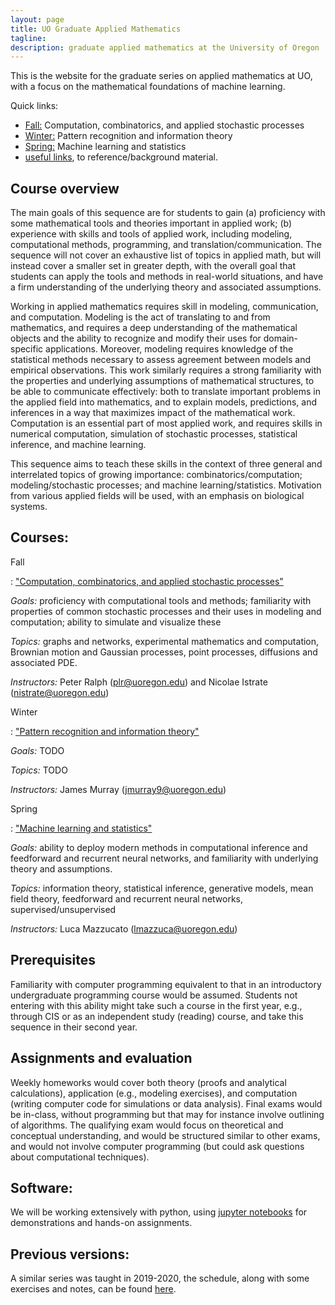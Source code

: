 ```yaml
---
layout: page
title: UO Graduate Applied Mathematics
tagline:
description: graduate applied mathematics at the University of Oregon
---
```


This is the website for the graduate series on applied mathematics at UO,
with a focus on the mathematical foundations of machine learning.

Quick links:

- [Fall:](pages/fall.html) Computation, combinatorics, and applied stochastic processes
- [Winter:](pages/winter.html) Pattern recognition and information theory
- [Spring:](pages/spring.html) Machine learning and statistics
- [useful links](pages/reference.html), to reference/background material.

## Course overview

The main goals of this sequence are for students to gain (a) proficiency with some mathematical tools and theories important in applied work; (b) experience with skills and tools of applied work, including modeling, computational methods, programming, and translation/communication. The sequence will not cover an exhaustive list of topics in applied math, but will instead cover a smaller set in greater depth, with the overall goal that students can apply the tools and methods in real-world situations, and have a firm understanding of the underlying theory and associated assumptions.

Working in applied mathematics requires skill in modeling, communication, and computation. Modeling is the act of translating to and from mathematics, and requires a deep understanding of the mathematical objects and the ability to recognize and modify their uses for domain-specific applications. Moreover, modeling requires knowledge of the statistical methods necessary to assess agreement between models and empirical observations. This work similarly requires a strong familiarity with the properties and underlying assumptions of mathematical structures, to be able to communicate effectively: both to translate important problems in the applied field into mathematics, and to explain models, predictions, and inferences in a way that maximizes impact of the mathematical work. Computation is an essential part of most applied work, and requires skills in numerical computation, simulation of stochastic processes, statistical inference, and machine learning.

This sequence aims to teach these skills in the context of three general and interrelated topics of growing importance: combinatorics/computation; modeling/stochastic processes; and machine learning/statistics. Motivation from various applied fields will be used, with an emphasis on biological systems. 


## Courses: 


Fall

: ["Computation, combinatorics, and applied stochastic processes"](pages/fall.html)

*Goals:* proficiency with computational tools and methods; familiarity with properties of common stochastic processes and their uses in modeling and computation; ability to simulate and visualize these

*Topics:* graphs and networks, experimental mathematics and computation, Brownian motion and Gaussian processes, point processes, diffusions and associated PDE.

*Instructors:* Peter Ralph (plr@uoregon.edu) and Nicolae Istrate (nistrate@uoregon.edu)

Winter

: ["Pattern recognition and information theory"](pages/winter.html)

*Goals:* TODO

*Topics:* TODO

*Instructors:* James Murray (jmurray9@uoregon.edu)

Spring

: ["Machine learning and statistics"](pages/spring.html)

*Goals:* ability to deploy modern methods in computational inference and feedforward and recurrent neural networks, and familiarity with underlying theory and assumptions. 

*Topics:* information theory, statistical inference, generative models, mean field theory, feedforward and recurrent neural networks, supervised/unsupervised

*Instructors:* Luca Mazzucato (lmazzuca@uoregon.edu)

## Prerequisites 

Familiarity with computer programming equivalent to that in an introductory undergraduate programming course would be assumed. Students not entering with this ability might take such a course in the first year, e.g., through CIS or as an independent study (reading) course, and take this sequence in their second year.

## Assignments and evaluation

Weekly homeworks would cover both theory (proofs and analytical calculations), application (e.g., modeling exercises), and computation (writing computer code for simulations or data analysis). Final exams would be in-class, without programming but that may for instance involve outlining of algorithms. The qualifying exam would focus on theoretical and conceptual understanding, and would be structured similar to other exams, and would not involve computer programming (but could ask questions about computational techniques).


## Software:

We will be working extensively with python, using [jupyter notebooks](https://jupyter.org/)
for demonstrations and hands-on assignments.

## Previous versions:

A similar series was taught in 2019-2020, the schedule, along with some exercises and notes,
can be found [here](../2019/schedule.html).
